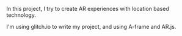 In this project, I try to create AR experiences with location based technology.

I'm using glitch.io to write my project, and using A-frame and AR.js.
